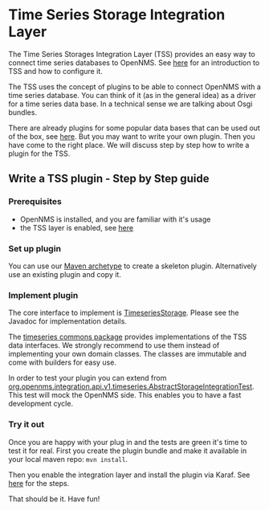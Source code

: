 # Time Series Storage Integration Layer
The Time Series Storages Integration Layer (TSS) provides an easy way to connect time series databases to OpenNMS.
See [here](https://docs.opennms.org/opennms/releases/26.1.0/guide-admin/guide-admin.html#ga-opennms-operation-timeseries) for an introduction to TSS and how to configure it.

The TSS uses the concept of plugins to be able to connect OpenNMS with a time series database.
You can think of it (as in the general idea) as a driver for a time series data base.
In a technical sense we are talking about Osgi bundles.

There are already plugins for some popular data bases that can be used out of the box, see [here](https://docs.opennms.org/opennms/releases/26.1.0/guide-admin/guide-admin.html#ga-opennms-operation-timeseries).
But you may want to write your own plugin.
Then you have come to the right place.
We will discuss step by step how to write a plugin for the TSS.

## Write a TSS plugin - Step by Step guide
### Prerequisites
* OpenNMS is installed, and you are familiar with it's usage
* the TSS layer is enabled, see [here](https://docs.opennms.org/opennms/releases/26.1.0/guide-admin/guide-admin.html#ga-opennms-operation-timeseries)

### Set up plugin
You can use our [Maven archetype](/home/patrick/apps/git/opennms/opennms-integration-api/archetypes/example-kar-plugin/src/main/resources/archetype-resources/README.md) to create a skeleton plugin.
Alternatively use an existing plugin and copy it.

### Implement plugin
The core interface to implement is [TimeseriesStorage](TimeSeriesStorage.java).
Please see the Javadoc for implementation details.

The [timeseries commons package](/common/src/main/java/org/opennms/integration/api/v1/timeseries/immutables) provides implementations of the TSS data interfaces.
We strongly recommend to use them instead of implementing your own domain classes.
The classes are immutable and come with builders for easy use.

In order to test your plugin you can extend from [org.opennms.integration.api.v1.timeseries.AbstractStorageIntegrationTest](/test-suites/tss-tests/src/main/java/org/opennms/integration/api/v1/timeseries/AbstractStorageIntegrationTest.java).
This test will mock the OpenNMS side.
This enables you to have a fast development cycle.

### Try it out
Once you are happy with your plug in and the tests are green it's time to test it for real.
First you create the plugin bundle and make it available in your local maven repo:
`mvn install`.

Then you enable the integration layer and install the plugin via Karaf.
See [here](https://docs.opennms.org/opennms/releases/26.1.0/guide-admin/guide-admin.html#ga-opennms-operation-timeseries) for the steps.

That should be it.
Have fun!
